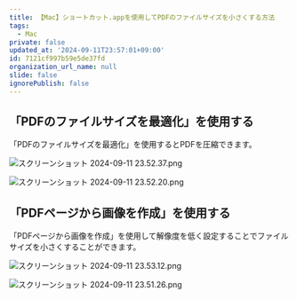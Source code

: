 ```yaml
---
title: 【Mac】ショートカット.appを使用してPDFのファイルサイズを小さくする方法
tags:
  - Mac
private: false
updated_at: '2024-09-11T23:57:01+09:00'
id: 7121cf997b59e5de37fd
organization_url_name: null
slide: false
ignorePublish: false
---
```

## 「PDFのファイルサイズを最適化」を使用する

「PDFのファイルサイズを最適化」を使用するとPDFを圧縮できます。

![スクリーンショット 2024-09-11 23.52.37.png](https://qiita-image-store.s3.ap-northeast-1.amazonaws.com/0/2342443/51194f23-c6a8-9e65-7dfc-05d13993f259.png)

![スクリーンショット 2024-09-11 23.52.20.png](https://qiita-image-store.s3.ap-northeast-1.amazonaws.com/0/2342443/740cebab-11fc-5262-d3d9-cb60bc6b4e81.png)

## 「PDFページから画像を作成」を使用する

「PDFページから画像を作成」を使用して解像度を低く設定することでファイルサイズを小さくすることができます。

![スクリーンショット 2024-09-11 23.53.12.png](https://qiita-image-store.s3.ap-northeast-1.amazonaws.com/0/2342443/90ecd779-e78f-6f06-fabd-ffe2864f3172.png)

![スクリーンショット 2024-09-11 23.51.26.png](https://qiita-image-store.s3.ap-northeast-1.amazonaws.com/0/2342443/802c4e97-5b29-a084-932d-cce95fe656d3.png)
